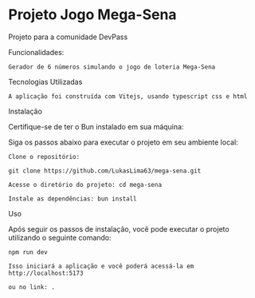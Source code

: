 
# Projeto Jogo Mega-Sena

Projeto para a comunidade DevPass

Funcionalidades:

    Gerador de 6 números simulando o jogo de loteria Mega-Sena

   
Tecnologias Utilizadas

    A aplicação foi construída com Vitejs, usando typescript css e html


Instalação

Certifique-se de ter o Bun instalado em sua máquina:


Siga os passos abaixo para executar o projeto em seu ambiente local:

    Clone o repositório: 
    
    git clone https://github.com/LukasLima63/mega-sena.git

    Acesse o diretório do projeto: cd mega-sena

    Instale as dependências: bun install
    
Uso

Após seguir os passos de instalação, você pode executar o projeto utilizando o seguinte comando:

    npm run dev

    Isso iniciará a aplicação e você poderá acessá-la em http://localhost:5173
    
    ou no link: .



